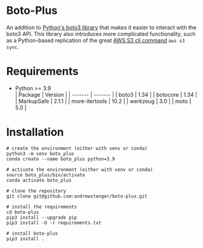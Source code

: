 # Boto-Plus
An addition to [Python's boto3 library](https://boto3.amazonaws.com/v1/documentation/api/latest/index.html) that makes it easier to interact with the boto3 API. This library also introduces more complicated functionality, such as a Python-based replication of the great [AWS S3 cli command](https://awscli.amazonaws.com/v2/documentation/api/latest/reference/s3/sync.html) `aws s3 sync`.


# Requirements
- Python >= 3.9 <br> 
| Package | Version |
| ------- | ------- |
| boto3 | 1.34 |
| botocore | 1.34 |
| MarkupSafe | 2.1.1 |
| more-itertools | 10.2 |
| werkzeug | 3.0 |
| moto | 5.0 |


# Installation
```
# create the environment (either with venv or conda)
python3 -m venv boto_plus
conda create --name boto_plus python=3.9

# activate the environment (either with venv or conda)
source boto_plus/bin/activate
conda activate boto_plus

# clone the repository
git clone git@github.com:andrewstenger/boto-plus.git

# install the requirements
cd boto-plus
pip3 install --upgrade pip
pip3 install -U -r requirements.txt

# install boto-plus
pip3 install .
```
